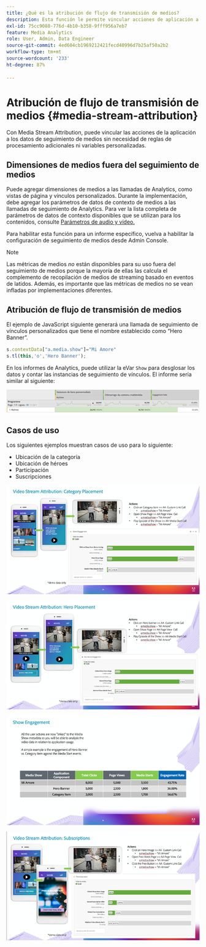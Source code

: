 ```yaml
---
title: ¿Qué es la atribución de flujo de transmisión de medios?
description: Esta función le permite vincular acciones de aplicación a datos de seguimiento de medios sin necesidad de reglas de procesamiento ni variables personalizadas adicionales.
exl-id: 75cc9088-776d-4b10-b358-9fff956a7eb7
feature: Media Analytics
role: User, Admin, Data Engineer
source-git-commit: 4ed604cb1969212421fecd40996d7b25af50a2b2
workflow-type: tm+mt
source-wordcount: '233'
ht-degree: 87%

---
```


# Atribución de flujo de transmisión de medios {#media-stream-attribution}

Con Media Stream Attribution, puede vincular las acciones de la aplicación a los datos de seguimiento de medios sin necesidad de reglas de procesamiento adicionales ni variables personalizadas.

## Dimensiones de medios fuera del seguimiento de medios

Puede agregar dimensiones de medios a las llamadas de Analytics, como vistas de página y vínculos personalizados. Durante la implementación, debe agregar los parámetros de datos de contexto de medios a las llamadas de seguimiento de Analytics. Para ver la lista completa de parámetros de datos de contexto disponibles que se utilizan para los contenidos, consulte [Parámetros de audio y vídeo.](/help/implementation/variables/audio-video-parameters.md)

Para habilitar esta función para un informe específico, vuelva a habilitar la configuración de seguimiento de medios desde Admin Console.

>[!NOTE]
>
>Las métricas de medios _no_ están disponibles para su uso fuera del seguimiento de medios porque la mayoría de ellas las calcula el complemento de recopilación de medios de streaming basado en eventos de latidos. Además, es importante que las métricas de medios no se vean infladas por implementaciones diferentes.

## Atribución de flujo de transmisión de medios

El ejemplo de JavaScript siguiente generará una llamada de seguimiento de vínculos personalizados que tiene el nombre establecido como “Hero Banner”.

```javascript
s.contextData["a.media.show"]="Mi Amore"
s.tl(this,'o','Hero Banner');
```

En los informes de Analytics, puede utilizar la eVar `Show` para desglosar los datos y contar las instancias de seguimiento de vínculos. El informe sería similar al siguiente:

![](/assets/myShow-rpt-1.png)

## Casos de uso

Los siguientes ejemplos muestran casos de uso para lo siguiente:

* Ubicación de la categoría
* Ubicación de héroes
* Participación
* Suscripciones

![](/assets/vid-stream-attr-category.png)

![](/assets/vid-stream-attr-hero.png)

![](/assets/show-engagement.png)

![](/assets/vid-stream-attr-subs.png)
